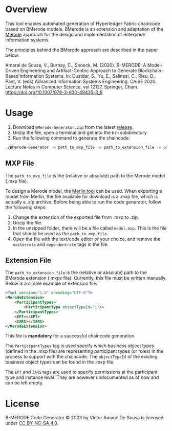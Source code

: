 # Overview
This tool enables automated generation of Hyperledger Fabric chaincode based on BMerode models.
BMerode is an extension and adaptation of the [Merode](http://merode.econ.kuleuven.ac.be/) approach for the design and implementation of enterprise information systems.

The principles behind the BMerode approach are described in the paper below:

Amaral de Sousa, V., Burnay, C., Snoeck, M. (2020). B-MERODE: A Model-Driven Engineering and Artifact-Centric Approach to Generate Blockchain-Based Information Systems. In: Dustdar, S., Yu, E., Salinesi, C., Rieu, D., Pant, V. (eds) Advanced Information Systems Engineering. CAiSE 2020. Lecture Notes in Computer Science, vol 12127. Springer, Cham. https://doi.org/10.1007/978-3-030-49435-3_8

# Usage
1. Download `BMerode-Generator.zip` from the latest [release](https://github.com/AmaVic/BMerode-Generator/releases/tag/v0.5-dev).
2. Unzip the file, open a terminal and get into the `bin` subdirectory.
3. Run the following command to generate the chaincode:
```bash
./BMerode-Generator -m path_to_mxp_file -e path_to_extension_file -o path_to_destination_directory
```

## MXP File
The `path_to_mxp_file` is the (relative or absolute) path to the Merode model (.mxp file).

To design a Merode model, the [Merlin tool](https://www.merlin-academic.com) can be used. When exporting a model from Merlin, the file available
for download is a .mxp file, which is actually a .zip archive. Before being able to run the code generator, follow the following steps:

1. Change the extension of the exported file from .mxp to .zip.
2. Unzip the file.
3. In the unzipped folder, there will be a file called `model.mxp`. This is the file that should be used as the `path_to_mxp_file`.
4. Open the file with the text/code editor of your choice, and remove the `masterrole` and `dependentrole` tags in the file.

## Extension File
The `path_to_extension_file` is the (relative or absolute) path to the BMerode extension (.mxpx file). Currently, this file must be written manually. Below is a simple example of extension file:
```xml
<?xml version="1.0" encoding="UTF-8"?>
<MerodeExtension>
    <ParticipantTypes>
        <ParticipantType objectTypeId="1"/>
    </ParticipantTypes>
    <EPT></EPT>
    <IARS></IARS>
</MerodeExtension>
```

This file is **mandatory** for a successful chaincode generation.

The `ParticipantTypes` tag is used specify which business object types (defined in the .mxp file) are representing participant types (or roles) in the process to support with the chaincode.
The `objectTypeId` of the existing business object types can be found in the .mxp file.

The `EPT` and `IARS` tags are used to specify permissions at the participant type and instance level. They are however undocumented as of now and can be left empty.

# License
B-MERODE Code Generator © 2023 by Victor Amaral De Sousa is licensed under [CC BY-NC-SA 4.0](https://creativecommons.org/licenses/by-nc-sa/4.0/).
